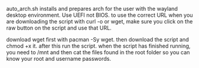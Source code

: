 auto_arch.sh installs and prepares arch for the user with the wayland desktop environment. Use UEFI not BIOS.
to use the correct URL when you are downloading the script with curl -o or wget, make sure you click on the raw button on the script and use that URL.

download wget first with pacman -Sy wget.
then download the script and chmod +x it.
after this run the script.
when the script has finished running, you need to /mnt    and then cat the files found in the root folder so you can know your root and username passwords.
